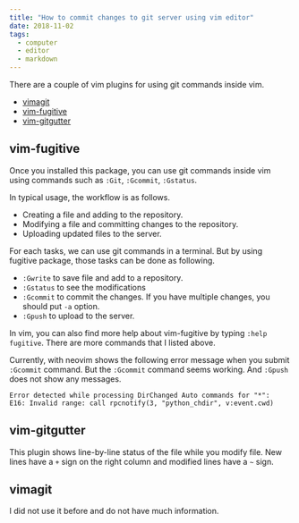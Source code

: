 ```yaml
---
title: "How to commit changes to git server using vim editor"
date: 2018-11-02
tags: 
  - computer
  - editor
  - markdown
---
```


There are a couple of vim plugins for using git commands inside vim.

- [vimagit](https://github.com/jreybert/vimagit)
- [vim-fugitive](https://github.com/tpope/vim-fugitive)
- [vim-gitgutter](https://github.com/airblade/vim-gitgutter)

## vim-fugitive

Once you installed this package, you can use git commands inside vim using commands such as `:Git`, `:Gcommit`, `:Gstatus`.

In typical usage, the workflow is as follows.

- Creating a file and adding to the repository.
- Modifying a file and committing changes to the repository.
- Uploading updated files to the server.

For each tasks, we can use git commands in a terminal. But by using fugitive package, those tasks can be done as following.

- `:Gwrite` to save file and add to a repository.
- `:Gstatus` to see the modifications
- `:Gcommit` to commit the changes. If you have multiple changes, you should put `-a` option.
- `:Gpush` to upload to the server.

In vim, you can also find more help about vim-fugitive by typing `:help fugitive`. There are more commands that I listed above.

Currently, with neovim shows the following error message when you submit `:Gcommit` command. But the `:Gcommit` command seems working. And `:Gpush` does not show any messages.

```
Error detected while processing DirChanged Auto commands for "*":
E16: Invalid range: call rpcnotify(3, "python_chdir", v:event.cwd)
```

## vim-gitgutter

This plugin shows line-by-line status of the file while you modify file. New lines have a `+` sign on the right column and modified lines have a `~` sign.

## vimagit

I did not use it before and do not have much information.

